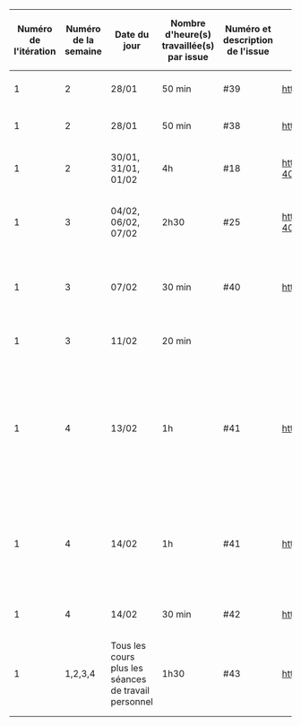 ﻿| Numéro de l'itération | Numéro de la semaine | Date du jour | Nombre d'heure(s) travaillée(s) par issue | Numéro et description de l'issue | Lien de l'issue dans GitHub | Liste des commentaires pertinents dans les commits de l'issue | Un lien cliquable vers la page en ligne ou le document dans GitHub |
|-----------------------|----------------------|--------------|-------------------------------------|----------------------------------|-----------------------------|---------------------------------------------------------------|--------------------------------------------------------------------|
|               1        |               2       |         28/01     |                 50 min                    |        #39                          |                       https://github.com/cegepmatane/AcheteTaBaguette/issues/39      |          Création de la maquette de la page "Paiement"                                              |         https://github.com/cegepmatane/AcheteTaBaguette/blob/master/documentation/Maquettes/Paiement.png                                                           |
|               1        |               2       |         28/01     |                 50 min                    |                   #38               |  https://github.com/cegepmatane/AcheteTaBaguette/issues/38                           |          Création de la maquette de la page "Boutique"                                              |    https://github.com/cegepmatane/AcheteTaBaguette/blob/master/documentation/Maquettes/Boutique.png                                                                |
|               1        |            2          |      30/01, 31/01, 01/02         |                 4h                    |     #18                             |    https://github.com/cegepmatane/AcheteTaBaguette/issues/18#issue-406040385                         |            Création de la sidebar_right qui est la sidebar_utilisateur                        |                      https://github.com/cegepmatane/AcheteTaBaguette/blob/master/source/achetetabaguette_fr/sidebar-utilisateur.html                                              |
|               1        |            3          |     04/02, 06/02, 07/02        |                2h30                     |          #25                        |   https://github.com/cegepmatane/AcheteTaBaguette/issues/25#issue-407365042                          |              Création de l'architecture de la BD avec un diagramme de classes                                |        https://github.com/cegepmatane/AcheteTaBaguette/blob/master/documentation/Diagramme_de_classes_BD_Achete_Ta_Baguette.xml                                                            |
|           1         |          3         |       07/02      |    30 min                              |               #40                   |   https://github.com/cegepmatane/AcheteTaBaguette/issues/40                          |                    Rédaction du texte et de la description de chaque produit qui sera présent sur notre site               |          https://github.com/cegepmatane/AcheteTaBaguette/blob/master/documentation/Textes/Texte%20page%20Produits.txt                 |
|        1            |          3         |    11/02        |     20 min                               |                                  |                             |                  Réorganisation des tâches sur Trello                 |  https://trello.com/b/SSOoPPv0/ach%C3%A8te-ta-baguette                                                                  |
|         1          |        4           |     13/02        |         1h                           |               #41                   |      https://github.com/cegepmatane/AcheteTaBaguette/issues/41                       |                        Réorganisation des Maquettes et des StoryBoards dans un fichier se nommant Documentation.md où toutes les images sont au format MarkDown comme demandé dans les consignes               |     https://github.com/cegepmatane/AcheteTaBaguette/blob/master/documentation/Documentation.md                                                           |
|          1             |           4         |      14/02       |       1h                            |             #41                     |   https://github.com/cegepmatane/AcheteTaBaguette/issues/41                          |          Réorganisation du dossier Documentation, mise à jour du diagramme de classes de la BD ainsi que le fichier Documentation.md                     |                         https://github.com/cegepmatane/AcheteTaBaguette/blob/master/documentation/Documentation.md                                           |
|           1      |      4         |     14/02      |        30 min                       |              #42                    |          https://github.com/cegepmatane/AcheteTaBaguette/issues/42                   |       StoryBoard de rajout de produit sur le site par l'admin                      |                       https://github.com/cegepmatane/AcheteTaBaguette/blob/master/documentation/StoryBoard/StoryBoard%20-%20Ajout%20d'un%20produit%20au%20site.png                                   |
|         1     |       1,2,3,4        |      Tous les cours plus les séances de travail personnel     |              1h30                 |     #43                             |      https://github.com/cegepmatane/AcheteTaBaguette/issues/43                      |      Rédaction de la feuille de temps dans laquelle on détaille les tâches effectuées                       |    https://github.com/cegepmatane/AcheteTaBaguette/blob/master/planification/Feuille_de_temps_Antonin.md                                                      |
|                |               |         |                                |                                  |                             |                             |                                                          |
|                  |                 |        |                                  |                                  |                             |                                |                                                              |